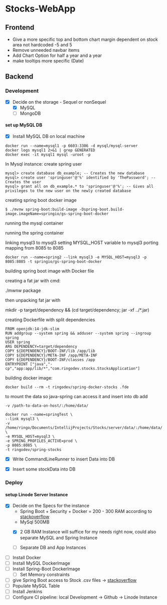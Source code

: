# Stocks-WebApp

## Frontend

* Give a more specific top and bottom chart margin dependent on stock area not hardcoded -5 and 5
* Remove unneeded navbar items
* Add Chart Option for half a year and a year
* make tooltips more specific (Date)


## Backend

### Development

* [x] Decide on the storage - Sequel or nonSequel
  * [x] MySQL  
  * [ ] MongoDB

#### set up MySQL DB

* [x] Install MySQL DB on local machine

```
docker run --name=mysql1 -p 6603:3306 -d mysql/mysql-server
docker logs mysql1 2>&1 | grep GENERATED
docker exec -it mysql1 mysql -uroot -p
```
In Mysql instance:
create spring user
```
mysql> create database db_example; -- Creates the new database
mysql> create user 'springuser'@'%' identified by 'ThePassword'; -- Creates the user
mysql> grant all on db_example.* to 'springuser'@'%'; -- Gives all privileges to the new user on the newly created database
```

creating spring boot docker image

```
$ ./mvnw spring-boot:build-image -Dspring-boot.build-image.imageName=springio/gs-spring-boot-docker
```

running the mysql container

running the spring container 

linking mysql3 to mysql3
setting MYSQL_HOST variable to mysql3
porting mapping from 8085 to 8085

```
docker run --name=spring2 --link mysql3 -e MYSQL_HOST=mysql3 -p 8085:8085 -t springio/gs-spring-boot-docker
```

building spring boot image with Docker file

creating a fat jar with cmd:

./mwnw package

then unpacking fat jar with 

mkdir -p target/dependency && (cd target/dependency; jar -xf ../*.jar)

creating Dockerfile with split dependencies

```
FROM openjdk:14-jdk-slim
RUN addgroup --system spring && adduser --system spring --ingroup spring
USER spring
ARG DEPENDENCY=target/dependency
COPY ${DEPENDENCY}/BOOT-INF/lib /app/lib
COPY ${DEPENDENCY}/META-INF /app/META-INF
COPY ${DEPENDENCY}/BOOT-INF/classes /app
ENTRYPOINT ["java","-cp","app:app/lib/*","com.ringodev.stocks.StocksApplication"]
```

building docker image:

`
docker build --rm -t ringodev/spring-docker-stocks .fde
`

to mount the data so java-spring can access it and insert into db add

`
-v /path-to-data-on-host/:/home/data/
`
```
docker run --name=springTest \
--link mysql3 \
-v /home/ringo/Documents/IntellijProjects/Stocks/server/data/:/home/data/ \
-e MYSQL_HOST=mysql3 \
-e SPRING_PROFILES_ACTIVE=prod \
-p 8085:8085 \
-t ringodev/spring-stocks
```


* [x] Write CommandLineRunner to insert Data into DB

* [x] Insert some stockData into DB

### Deploy

#### setup Linode Server Instance

* [x] Decide on the Specs for the instance
  * Spring Boot + Security + Docker = 200 - 300 RAM according to [stackoverflow](https://bit.ly/3cJy7ai)
  * MySql 500MB
  * [x] 2 GB RAM Instance will suffice for my needs right now, could also separate MySQL and Spring Instance
  * [ ] Separate DB and App Instances


* [ ] Install Docker
* [ ] Install MySQL DockerImage
* [ ] Install Spring-Boot DockerImage
  * [ ] Set Memory constraints
* [ ] give Spring Boot access to Stock .csv files -> [stackoverflow](https://bit.ly/3jnzXAw)
* [ ] Populate MySQL Table
* [ ] Install Jenkins
* [ ] Configure CI pipeline: local Development -> Github -> Linode Instance
